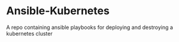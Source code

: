 # Ansible-Kubernetes
A repo containing ansible playbooks for deploying and destroying a kubernetes cluster
